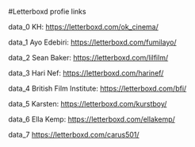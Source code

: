#Letterboxd profie links

data_0
KH: https://letterboxd.com/ok_cinema/

data_1
Ayo Edebiri: https://letterboxd.com/fumilayo/

data_2
Sean Baker: https://letterboxd.com/lilfilm/

data_3
Hari Nef: https://letterboxd.com/harinef/

data_4
British Film Institute: https://letterboxd.com/bfi/

data_5
Karsten: https://letterboxd.com/kurstboy/

data_6
Ella Kemp: https://letterboxd.com/ellakemp/

data_7
https://letterboxd.com/carus501/
